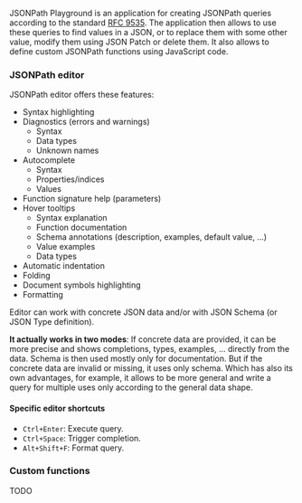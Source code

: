 JSONPath Playground is an application for creating JSONPath queries according to the standard [RFC 9535](https://datatracker.ietf.org/doc/rfc9535/). The application then allows to use these queries to find values in a JSON, or to replace them with some other value, modify them using JSON Patch or delete them. It also allows to define custom JSONPath functions using JavaScript code. 

### JSONPath editor

JSONPath editor offers these features:

- Syntax highlighting
- Diagnostics (errors and warnings)
    - Syntax
    - Data types
    - Unknown names
- Autocomplete
    - Syntax
    - Properties/indices
    - Values
- Function signature help (parameters)
- Hover tooltips
    - Syntax explanation
    - Function documentation
    - Schema annotations (description, examples, default value, ...)
    - Value examples
    - Data types
- Automatic indentation
- Folding
- Document symbols highlighting
- Formatting

Editor can work with concrete JSON data and/or with JSON Schema (or JSON Type definition).

**It actually works in two modes**: If concrete data are provided, it can be more precise and shows completions, types, examples, ... directly from the data. Schema is then used mostly only for documentation. But if the concrete data are invalid or missing, it uses only schema. Which has also its own advantages, for example, it allows to be more general and write a query for multiple uses only according to the general data shape.

#### Specific editor shortcuts

- `Ctrl+Enter`: Execute query.
- `Ctrl+Space`: Trigger completion.
- `Alt+Shift+F`: Format query.

### Custom functions

TODO